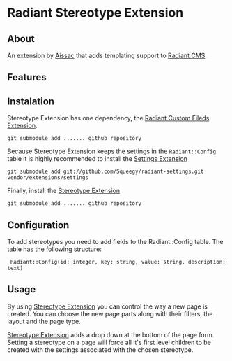 Radiant Stereotype Extension
===

About
---

An extension by [Aissac][aissac] that adds templating support to [Radiant CMS][radiant].

Features
---

Instalation
---

Stereotype Extension has one dependency, the [Radiant Custom Fileds Extension][rcfe].

    git submodule add ....... github repository

Because Stereotype Extension keeps the settings in the `Radiant::Config` table it is highly recommended to install the [Settings Extension][rse]
  
    git submodule add git://github.com/Squeegy/radiant-settings.git vendor/extensions/settings
    
Finally, install the [Stereotype Extension][rste]

    git submodule add ....... github repository
    
Configuration
---

To add stereotypes you need to add fields to the Radiant::Config table. The table has the following structure:

     Radiant::Config(id: integer, key: string, value: string, description: text)
     


Usage
---

By using [Stereotype Extension][rste] you can control the way a new page is created. You can choose the new page parts along with their filters, the layout and the page type.

[Stereotype Extension][rste] adds a drop down at the bottom of the page form. Setting a stereotype on a page will force all it's first level children to be created with the settings associated with the chosen stereotype.

[radiant]: http://radiantcms.org/
[aissac]: http://aissac.ro
[rste]: http://blog.aissac.ro/radiant/stereotype-extension
[rcfe]: htpp://blog.aissac.ro/radiant/custom-fields-extension
[rse]: http://github.com/Squeegy/radiant-settings/tree/master